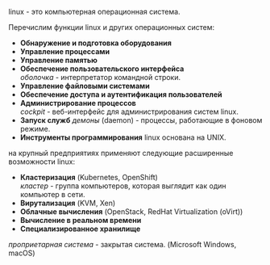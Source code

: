 linux - это компьютерная операционная система.  

Перечислим функции linux и других операционных систем:   

* **Обнаружение и подготовка оборудования**
* **Управление процессами**
* **Управление памятью** 
* **Обеспечение пользовательского интерфейса**  
 _оболочка_ - интерпретатор командной строки.
* **Управление файловыми системами**
* **Обеспечение доступа и аутентификация пользователей**
* **Администрирование процессов**  
 _сockpit_ - веб-интерфейс для администрирования систем linux.
* **Запуск служб**
 _демоны_ (daemon) - процессы, работающие в фоновом режиме.  
 * **Инструменты программирования**
 linux основана на UNIX.  
 
на крупный предприятиях применяют следующие расширенные возможности linux:  
* **Кластеризация** (Kubernetes, OpenShift)  
 _кластер_ - группа компьютеров, которая выглядит как один компьютер в сети.  
* **Вирутализация** (KVM, Xen)  
* **Облачные вычисления** (OpenStack, RedHat Virtualization (oVirt))  
* **Вычисление в реальном времени**  
* **Специализированное хранилище**  
  
_проприетарная система_ - закрытая система. (Microsoft Windows, macOS)

